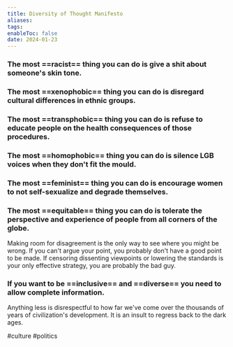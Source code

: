 ```yaml
---
title: Diversity of Thought Manifesto
aliases: 
tags: 
enableToc: false
date: 2024-01-23
---
```


### The most ==racist== thing you can do is give a shit about someone's skin tone.

### The most ==xenophobic== thing you can do is disregard cultural differences in ethnic groups.

### The most ==transphobic== thing you can do is refuse to educate people on the health consequences of those procedures.

### The most ==homophobic== thing you can do is silence LGB voices when they don't fit the mould.

### The most ==feminist== thing you can do is encourage women to not self-sexualize and degrade themselves.

### The most ==equitable== thing you can do is tolerate the perspective and experience of people from all corners of the globe.
Making room for disagreement is the only way to see where you might be wrong. If you can't argue your point, you probably don't have a good point to be made. If censoring dissenting viewpoints or lowering the standards is your only effective strategy, you are probably the bad guy.

### If you want to be ==inclusive== and ==diverse== you need to allow complete information.
Anything less is disrespectful to how far we've come over the thousands of years of civilization's development. It is an insult to regress back to the dark ages.

#culture #politics
